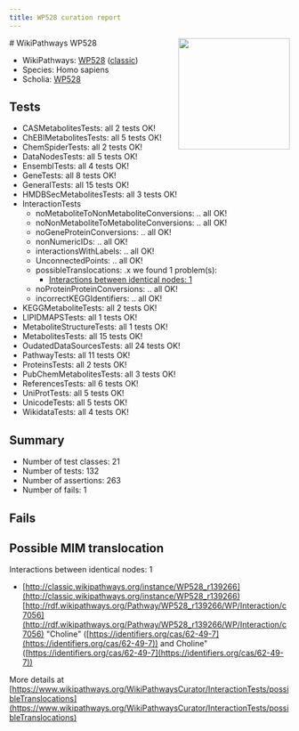 ```yaml
---
title: WP528 curation report
---
```


<img style="float: right; width: 200px" src="https://upload.wikimedia.org/wikipedia/commons/thumb/8/83/Wplogo_with_text_500.png/640px-Wplogo_with_text_500.png" />
# WikiPathways WP528

* WikiPathways: [WP528](https://wikipathways.org/pathways/WP528) ([classic](https://classic.wikipathways.org/instance/WP528))
* Species: Homo sapiens
* Scholia: [WP528](https://scholia.toolforge.org/wikipathways/WP528)
## Tests
* CASMetabolitesTests: all 2 tests OK!
* ChEBIMetabolitesTests: all 5 tests OK!
* ChemSpiderTests: all 2 tests OK!
* DataNodesTests: all 5 tests OK!
* EnsemblTests: all 4 tests OK!
* GeneTests: all 8 tests OK!
* GeneralTests: all 15 tests OK!
* HMDBSecMetabolitesTests: all 3 tests OK!
* InteractionTests
    * noMetaboliteToNonMetaboliteConversions: .. all OK!
    * noNonMetaboliteToMetaboliteConversions: .. all OK!
    * noGeneProteinConversions: .. all OK!
    * nonNumericIDs: .. all OK!
    * interactionsWithLabels: .. all OK!
    * UnconnectedPoints: .. all OK!
    * possibleTranslocations: .x we found 1 problem(s):
        * [Interactions between identical nodes: 1](#1c118206)
    * noProteinProteinConversions: .. all OK!
    * incorrectKEGGIdentifiers: .. all OK!
* KEGGMetaboliteTests: all 2 tests OK!
* LIPIDMAPSTests: all 1 tests OK!
* MetaboliteStructureTests: all 1 tests OK!
* MetabolitesTests: all 15 tests OK!
* OudatedDataSourcesTests: all 24 tests OK!
* PathwayTests: all 11 tests OK!
* ProteinsTests: all 2 tests OK!
* PubChemMetabolitesTests: all 3 tests OK!
* ReferencesTests: all 6 tests OK!
* UniProtTests: all 5 tests OK!
* UnicodeTests: all 5 tests OK!
* WikidataTests: all 4 tests OK!


## Summary

* Number of test classes: 21
* Number of tests: 132
* Number of assertions: 263
* Number of fails: 1

## Fails

<a name="1c118206" />

## Possible MIM translocation

Interactions between identical nodes: 1

* [http://classic.wikipathways.org/instance/WP528_r139266](http://classic.wikipathways.org/instance/WP528_r139266) [http://rdf.wikipathways.org/Pathway/WP528_r139266/WP/Interaction/c7056](http://rdf.wikipathways.org/Pathway/WP528_r139266/WP/Interaction/c7056) "Choline" ([https://identifiers.org/cas/62-49-7](https://identifiers.org/cas/62-49-7)) and 
Choline" ([https://identifiers.org/cas/62-49-7](https://identifiers.org/cas/62-49-7))


More details at [https://www.wikipathways.org/WikiPathwaysCurator/InteractionTests/possibleTranslocations](https://www.wikipathways.org/WikiPathwaysCurator/InteractionTests/possibleTranslocations)

